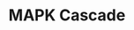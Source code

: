 ---
annotations:
- type: Pathway Ontology
  value: mitogen activated protein kinase signaling pathway
authors:
- MaintBot
- Egonw
- Mkutmon
- L Dupuis
description: ''
last-edited: 2020-03-18
organisms:
- Gallus gallus
redirect_from:
- /index.php/Pathway:WP778
- /instance/WP778
schema-jsonld:
- '@context': https://schema.org/
  '@id': https://wikipathways.github.io/pathways/WP778.html
  '@type': Dataset
  creator:
    '@type': Organization
    name: WikiPathways
  description: ''
  keywords:
  - MAP2
  - NRAS
  - MAP2K2
  - HRAS
  - MAPK10
  - MAPK12
  - GDP
  - MAPK1
  - JUN
  - MAP2K4
  - RASA3
  - MAP2K1
  - MAP3K1
  - ELK1
  - KRAS
  - MAP3K2
  - SIPA1
  - MAPK3
  - MAP3K3
  - RAF1
  - MAPK14
  - MAP2K7
  - RapGAPII
  - MAP3K12
  - PLCB3
  - GTP
  - RCJMB04_8f10
  - ARAF
  - MBP
  - MAP2K6
  - RRAS
  - BRAF
  license: CC0
  name: MAPK Cascade
seo: CreativeWork
title: MAPK Cascade
wpid: WP778
---